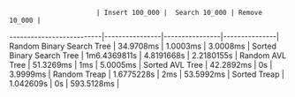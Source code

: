 						  | Insert 100_000 |  Search 10_000 | Remove 10_000 |  
--------------------------|----------------|----------------|---------------|
Random Binary Search Tree | 34.9708ms      | 1.0003ms       | 3.0008ms      |
Sorted Binary Search Tree | 1m6.4369811s   | 4.8191668s     | 2.2180155s    |
Random AVL Tree			  | 51.3269ms      | 1ms            | 5.0005ms      | 
Sorted AVL Tree			  | 42.2892ms      | 0s				| 3.9999ms		|
Random Treap			  | 1.6775228s     | 2ms            | 53.5992ms     |
Sorted Treap			  | 1.042609s      | 0s				| 593.5128ms    |
